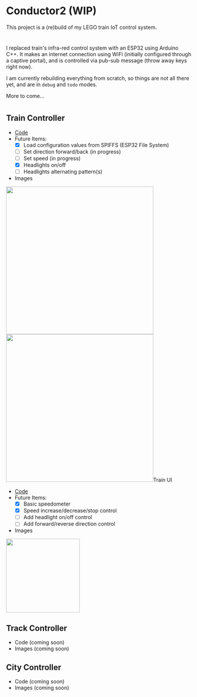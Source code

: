 # Conductor2 (WIP)
This project is a (re)build of my LEGO train IoT control system.

#

I replaced train's infra-red control system with an ESP32 using Arduino C++.  It makes an internet connection using WiFi (initially configured through a captive portal), and is controlled via pub-sub message (throw away keys right now).

I am currently rebuilding everything from scratch, so things are not all there yet, and are in `debug` and `todo` modes.

More to come...

#

## Train Controller
- [Code](https://github.com/aihrig/Conductor2/tree/master/train-controller/main)
- Future Items:
  - [x] Load configuration values from SPIFFS (ESP32 File System)
  - [ ] Set direction forward/back (in progress)
  - [ ] Set speed (in progress)
  - [x] Headlights on/off
  - [ ] Headlights alternating pattern(s)
- Images
<img src="https://user-images.githubusercontent.com/12666421/127811045-a784a203-ba51-4db9-9185-d2d95f510b1f.jpg" width="400" />
<img src="https://user-images.githubusercontent.com/12666421/127811052-e8a602e8-07c4-462c-a379-3ff2ccb4d792.jpg" width="400 />

## Train UI
- [Code](https://github.com/aihrig/Conductor2/tree/master/train-ui)
- Future Items:
  - [x] Basic speedometer
  - [x] Speed increase/decrease/stop control
  - [ ] Add headlight on/off control
  - [ ] Add forward/reverse direction control
- Images
<img src="https://user-images.githubusercontent.com/12666421/131038482-bacf185c-5ed3-4e77-ae1c-aa3a228706fb.png" width="200" />

## Track Controller
- Code (coming soon)
- Images (coming soon)

## City Controller
- Code (coming soon)
- Images (coming soon)
